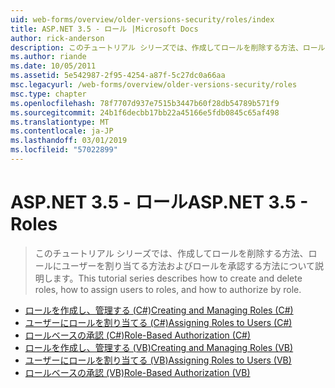 ```yaml
---
uid: web-forms/overview/older-versions-security/roles/index
title: ASP.NET 3.5 - ロール |Microsoft Docs
author: rick-anderson
description: このチュートリアル シリーズでは、作成してロールを削除する方法、ロールにユーザーを割り当てる方法およびロールを承認する方法について説明します。
ms.author: riande
ms.date: 10/05/2011
ms.assetid: 5e542987-2f95-4254-a87f-5c27dc0a66aa
msc.legacyurl: /web-forms/overview/older-versions-security/roles
msc.type: chapter
ms.openlocfilehash: 78f7707d937e7515b3447b60f28db54789b571f9
ms.sourcegitcommit: 24b1f6decbb17bb22a45166e5fdb0845c65af498
ms.translationtype: MT
ms.contentlocale: ja-JP
ms.lasthandoff: 03/01/2019
ms.locfileid: "57022899"
---
```

<a name="aspnet-35---roles"></a><span data-ttu-id="abd97-103">ASP.NET 3.5 - ロール</span><span class="sxs-lookup"><span data-stu-id="abd97-103">ASP.NET 3.5 - Roles</span></span>
====================
> <span data-ttu-id="abd97-104">このチュートリアル シリーズでは、作成してロールを削除する方法、ロールにユーザーを割り当てる方法およびロールを承認する方法について説明します。</span><span class="sxs-lookup"><span data-stu-id="abd97-104">This tutorial series describes how to create and delete roles, how to assign users to roles, and how to authorize by role.</span></span>


- [<span data-ttu-id="abd97-105">ロールを作成し、管理する (C#)</span><span class="sxs-lookup"><span data-stu-id="abd97-105">Creating and Managing Roles (C#)</span></span>](creating-and-managing-roles-cs.md)
- [<span data-ttu-id="abd97-106">ユーザーにロールを割り当てる (C#)</span><span class="sxs-lookup"><span data-stu-id="abd97-106">Assigning Roles to Users (C#)</span></span>](assigning-roles-to-users-cs.md)
- [<span data-ttu-id="abd97-107">ロールベースの承認 (C#)</span><span class="sxs-lookup"><span data-stu-id="abd97-107">Role-Based Authorization (C#)</span></span>](role-based-authorization-cs.md)
- [<span data-ttu-id="abd97-108">ロールを作成し、管理する (VB)</span><span class="sxs-lookup"><span data-stu-id="abd97-108">Creating and Managing Roles (VB)</span></span>](creating-and-managing-roles-vb.md)
- [<span data-ttu-id="abd97-109">ユーザーにロールを割り当てる (VB)</span><span class="sxs-lookup"><span data-stu-id="abd97-109">Assigning Roles to Users (VB)</span></span>](assigning-roles-to-users-vb.md)
- [<span data-ttu-id="abd97-110">ロールベースの承認 (VB)</span><span class="sxs-lookup"><span data-stu-id="abd97-110">Role-Based Authorization (VB)</span></span>](role-based-authorization-vb.md)
